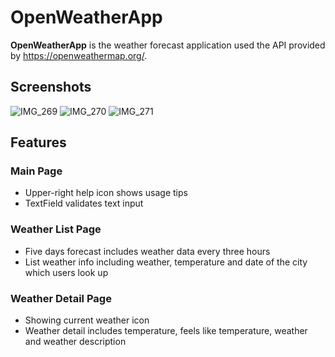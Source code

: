 # OpenWeatherApp

**OpenWeatherApp** is the weather forecast application used the API provided by https://openweathermap.org/.

## Screenshots
![IMG_269](https://user-images.githubusercontent.com/63318866/110853467-e8e1eb00-8270-11eb-8230-c151a5709db2.JPEG)
![IMG_270](https://user-images.githubusercontent.com/63318866/110853469-e8e1eb00-8270-11eb-8811-f4ebcbdd1801.JPEG)
![IMG_271](https://user-images.githubusercontent.com/63318866/110853470-e97a8180-8270-11eb-8872-2b1a40c9cf85.JPEG)

## Features
### Main Page
- Upper-right help icon shows usage tips 
- TextField validates text input

### Weather List Page
- Five days forecast includes weather data every three hours
- List weather info including weather, temperature and date of the city which users look up

### Weather Detail Page
- Showing current weather icon
- Weather detail includes temperature, feels like temperature, weather and weather description
